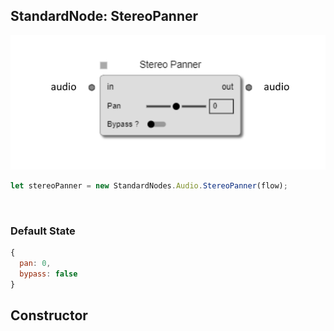## StandardNode: StereoPanner

<img class="zoomable" alt="StereoPanner standard node" src="/images/standard-nodes/audio/stereo-panner.png" />

<Hierarchy :extend="{name: 'Node', link: '../../api/classes/node.html'}" />
<br/>

```js
let stereoPanner = new StandardNodes.Audio.StereoPanner(flow);
```

<br/>

### Default State

```js
{
  pan: 0,
  bypass: false
}
```

## Constructor

<Method type="method">
  <template v-slot:signature>
    new StereoPanner(<strong>flow: </strong><em><Ref to="../../api/classes/flow">Flow</Ref></em>,
    <strong>options?: </strong><em><Ref to="../../api/interfaces/node-creator-options">NodeCreatorOptions</Ref></em>):
    <em><Ref to="#standardnode-stereopanner">StereoPanner</Ref></em>
  </template>
  <template v-slot:params>
    <Param name="flow">
      <em><Ref to="../../api/classes/flow">Flow</Ref></em>
    </Param>
    <Param name="options?">
      <em><Ref to="../../api/interfaces/node-creator-options">NodeCreatorOptions</Ref></em>
      <template v-slot:default-value>
        <em>{}</em>
      </template>
    </Param>
  </template>
</Method>

<script setup>
import Method from "../../../../../components/api/Method.vue";
import Param from "../../../../../components/api/Param.vue";
import Ref from "../../../../../components/api/Ref.vue";
import Hierarchy from "../../../../../components/api/Hierarchy.vue";
</script>
